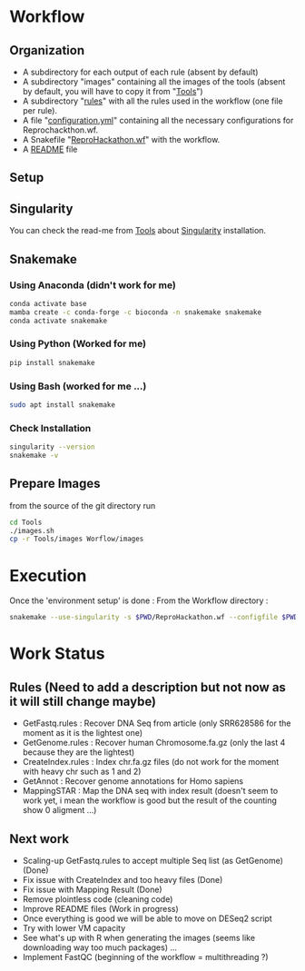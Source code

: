 # Workflow

## Organization

* A subdirectory for each output of each rule (absent by default)
* A subdirectory "images" containing all the images of the tools (absent by default, you will have to copy it from "[Tools](../Tools/)")
* A subdirectory "[rules](./rules/)" with all the rules used in the workflow (one file per rule).
* A file "[configuration.yml](./configuration.yml)" containing all the necessary configurations for Reprochackthon.wf.
* A Snakefile "[ReproHackathon.wf](./ReproHackathon.wf)" with the workflow.
* A [README](./README.md) file

## Setup

## Singularity 

You can check the read-me from [Tools](../Tools/) about [Singularity](../Tools/README.md/#install-singularity) installation.

## Snakemake

### Using Anaconda (didn't work for me)
```bash
conda activate base
mamba create -c conda-forge -c bioconda -n snakemake snakemake
conda activate snakemake
```
### Using Python (Worked for me)
```bash
pip install snakemake
```

### Using Bash (worked for me ...)
```bash
sudo apt install snakemake
```

### Check Installation
```bash
singularity --version
snakemake -v  
```

## Prepare Images
from the source of the git directory run
```bash
cd Tools
./images.sh
cp -r Tools/images Worflow/images
```

# Execution
Once the 'environment setup' is done :
From the Workflow directory :
```bash
snakemake --use-singularity -s $PWD/ReproHackathon.wf --configfile $PWD/configuration.yml -j 1 -k --printshellcmds
```
# Work Status

## Rules (Need to add a description but not now as it will still change maybe)
 * GetFastq.rules : Recover DNA Seq from article (only SRR628586 for the moment as it is the lightest one)
 * GetGenome.rules : Recover human Chromosome.fa.gz (only the last 4 because they are the lightest)
 * CreateIndex.rules : Index chr.fa.gz files (do not work for the moment with heavy chr such as 1 and 2)
 * GetAnnot : Recover genome annotations for Homo sapiens
 * MappingSTAR : Map the DNA seq with index result (doesn't seem to work yet, i mean the workflow is good but the result of the counting show 0 aligment ...)

## Next work
 * Scaling-up GetFastq.rules to accept multiple Seq list (as GetGenome) (Done)
 * Fix issue with CreateIndex and too heavy files  (Done)
 * Fix issue with Mapping Result (Done)
 * Remove plointless code (cleaning code)
 * Improve README files (Work in progress)
 * Once everything is good we will be able to move on DESeq2 script
 * Try with lower VM capacity
 * See what's up with R when generating the images (seems like downloading way too much packages) ...
 * Implement FastQC (beginning of the workflow = multithreading ?)